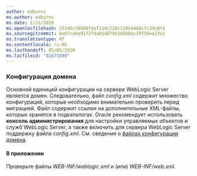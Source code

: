 ```yaml
---
author: edburns
ms.author: edburns
ms.date: 1/21/2020
ms.openlocfilehash: 33146c309d8fdaf21dc218c11054460cfc3dc8f4
ms.sourcegitcommit: be67ceba91727da014879d16bbbbc19756ee22e2
ms.translationtype: HT
ms.contentlocale: ru-RU
ms.lasthandoff: 05/05/2020
ms.locfileid: "81673590"
---
```

### <a name="domain-configuration"></a>Конфигурация домена

Основной единицей конфигурации на сервере WebLogic Server является домен. Следовательно, файл *config.xml* содержит множество конфигураций, которые необходимо внимательно проверить перед миграцией. Файл содержит ссылки на дополнительные XML-файлы, которые хранятся в подкаталогах. Oracle рекомендует использовать **консоль администрирования** для настройки управляемых объектов и служб WebLogic Server, а также включить для сервера WebLogic Server поддержку файла *config.xml*. См. сведения о [файлах конфигурации домена](https://docs.oracle.com/en/middleware/fusion-middleware/weblogic-server/12.2.1.4/domcf/config_files.html).

#### <a name="inside-your-application"></a>В приложении

Проверьте файлы *WEB-INF/weblogic.xml* и (или) *WEB-INF/web.xml*.

